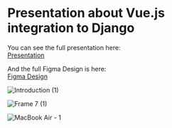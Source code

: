 # Presentation about Vue.js integration to Django

You can see the full presentation here:\
[Presentation](https://www.figma.com/proto/Xahqk9UdEoBprAso3UXzIv/Vue-Integration-into-Django?node-id=6%3A2&scaling=contain&page-id=5%3A2&starting-point-node-id=6%3A2)

And the full Figma Design is here:\
[Figma Design](https://www.figma.com/file/Xahqk9UdEoBprAso3UXzIv/Vue-Integration-into-Django?node-id=0%3A1&t=Z8zqxAe9kANfllr2-1)

![Introduction (1)](https://user-images.githubusercontent.com/63431776/221548896-0231f719-da12-4062-b940-c5c22d7c8af0.png)



![Frame 7 (1)](https://user-images.githubusercontent.com/63431776/221548672-21eb4eb3-6746-463a-9810-942208bd7c32.png)



![MacBook Air - 1](https://user-images.githubusercontent.com/63431776/221548173-9bfa87f1-cf44-4679-b1a1-e0ef1c23db04.png)


